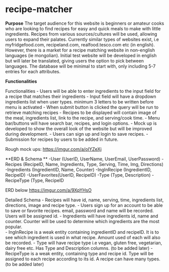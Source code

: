 # recipe-matcher

**Purpose**
The target audience for this website is beginners or amateur cooks who are looking to find recipes for easy and quick meals to make with little ingredients. Recipes from various sources/cultures will be used, allowing users to expand their palates. Currently similar types of websites exist, i.e myfridgefood.com, recipeland.com, realfood.tesco.com etc (in english). However, there is a market for 
a recipe matching website in non-english languages (ie mongolian). Initial test website will be developed in english but will later be translated, giving users the option to pick between languages.  The database will be minimal to start with, only including 5-7 entries for each attributes. 

**Functionalities**

Functionalities
	-	Users will be able to enter ingredients to the input field for a recipe that matches their ingredients
	-	Input field will have a dropdown ingredients list when user types. minimum 3 letters to be written before menu is activated
	-	When submit button is clicked the query will be run to retrieve matching recipes
	-	Recipes to be displayed will contain image of the meal, ingredients list, link to the recipe, and serving/cook time.
	-	Menu bar/buttons will have search bar, recipes, and login options.
	-	Mock up is developed to show the overall look of the website but will be improved during development. 
	-	Users can sign up and login to save recipes. 
	-	Submission for recipes by users to be added in future.
  
Rough mock ups:
https://imgur.com/a/oIYZeXj

**ERD & Schema **
-User (UserID, UserName, UserEmail, UserPassword)
-Recipes (RecipeID, Name, Ingredients, Type, Serving, Time, Img, Directions)
-Ingredients (IngredientID, Name, Counter)
-IngInRecipe (IngredientID, RecipeID)
-UserFavorites(UserID, RecipeID)
-Type (Type, Description) 
-RecipeType (Type, RecipeID

ERD below
https://imgur.com/a/9XpYHsO

Detailed Schema
	-	Recipes will have id, name, serving, time, ingredients list, directions, image and recipe type. 
	-	Users sign up for an account to be able to save or favorite recipes. email, password and name will be recorded. Users will be assigned id. 
	-	Ingredients will have ingredients id, name and counter. Counter will be used to determine which ingredients are the most popular.  	
	-	IngInRecipe is a weak entity containing ingredientID and recipeID. It is to see which ingredient is used in what recipe. Amount used of each will also be recorded. 
	-	Type will have recipe type i.e vegan, gluten free, vegetarian, dairy free etc. Has Type and Description columns. (to be added later)
	-	RecipeType is a weak entity, containing type and recipe id. Type will be assigned to each recipe according to its id. A recipe can have many types.  (to be added later)
